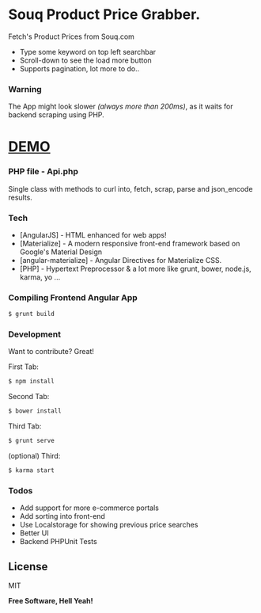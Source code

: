 # Souq Product Price Grabber.

Fetch's Product Prices from Souq.com

  - Type some keyword on top left searchbar
  - Scroll-down to see the load more button
  - Supports pagination, lot more to do..

### Warning
The App might look slower _(always more than 200ms)_, as it waits for backend scraping using PHP.

# [DEMO](https://)
### PHP file - Api.php
Single class with methods to curl into, fetch, scrap, parse and json_encode results.

### Tech
* [AngularJS] - HTML enhanced for web apps!
* [Materialize] - A modern responsive front-end framework based on Google's Material Design
* [angular-materialize] - Angular Directives for Materialize CSS.
* [PHP] - Hypertext Preprocessor
& a lot more like grunt, bower, node.js, karma, yo ...

### Compiling Frontend Angular App

```sh
$ grunt build
```

### Development

Want to contribute? Great!

First Tab:
```sh
$ npm install
```

Second Tab:
```sh
$ bower install
```
Third Tab:
```sh
$ grunt serve
```

(optional) Third:
```sh
$ karma start
```

### Todos

 - Add support for more e-commerce portals
 - Add sorting into front-end
 - Use Localstorage for showing previous price searches
 - Better UI
 - Backend PHPUnit Tests


License
----

MIT


**Free Software, Hell Yeah!**